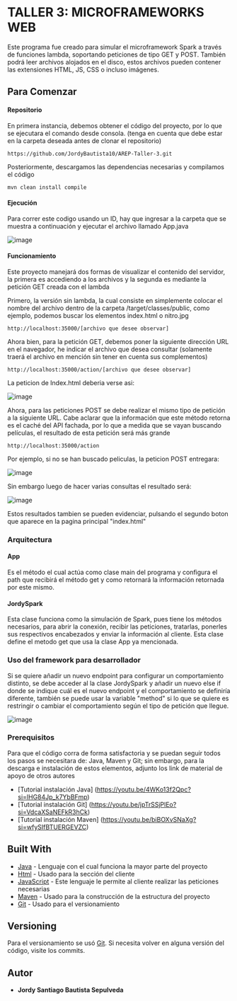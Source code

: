 # TALLER 3: MICROFRAMEWORKS WEB

Este programa fue creado para simular el microframework Spark a través de funciones lambda, soportando peticiones de tipo GET y POST. También podrá leer archivos alojados en el disco, estos archivos pueden contener las extensiones HTML, JS, CSS o incluso imágenes.

## Para Comenzar

#### Repositorio

En primera instancia, debemos obtener el código del proyecto, por lo que se ejecutara el comando desde consola. (tenga en cuenta que debe estar en la carpeta deseada antes de clonar el repositorio)

~~~
https://github.com/JordyBautista10/AREP-Taller-3.git
~~~

Posteriormente, descargamos las dependencias necesarias y compilamos el código

~~~
mvn clean install compile
~~~

#### Ejecución

Para correr este codigo usando un ID, hay que ingresar a la carpeta que se muestra a continuación y ejecutar el archivo llamado App.java

![image](https://github.com/JordyBautista10/AREP-Taller-3/assets/123812969/8274fdab-d50b-4c15-aae4-7221907618f6)


#### Funcionamiento
Este proyecto manejará dos formas de visualizar el contenido del servidor, la primera es accediendo a los archivos y la segunda es mediante la petición GET creada con el lambda

Primero, la versión sin lambda, la cual consiste en simplemente colocar el nombre del archivo dentro de la carpeta /target/classes/public, como ejemplo, podemos buscar los elementos index.html o nitro.jpg

~~~
http://localhost:35000/[archivo que desee observar]
~~~

Ahora bien, para la petición GET, debemos poner la siguiente dirección URL en el navegador, he indicar el archivo que desea consultar (solamente traerá el archivo en mención sin tener en cuenta sus complementos)

~~~
http://localhost:35000/action/[archivo que desee observar]
~~~

La peticion de Index.html deberia verse asi:

![image](https://github.com/JordyBautista10/AREP-Taller-3/assets/123812969/0ead8365-ff22-48f4-a019-302df7b57cd3)

Ahora, para las peticiones POST se debe realizar el mismo tipo de petición a la siguiente URL. Cabe aclarar que la información que este método retorna es el caché del API fachada, por lo que a medida que se vayan buscando películas, el resultado de esta petición será más grande

~~~
http://localhost:35000/action
~~~

Por ejemplo, si no se han buscado peliculas, la peticion POST entregara:

![image](https://github.com/JordyBautista10/AREP-Taller-3/assets/123812969/f2dbef2e-15f9-4f6f-86fd-f8eb2aba9850)

Sin embargo luego de hacer varias consultas el resultado será:

![image](https://github.com/JordyBautista10/AREP-Taller-3/assets/123812969/60519529-184a-4cd9-8766-308e14bf3afa)

Estos resultados tambien se pueden evidenciar, pulsando el segundo boton que aparece en la pagina principal "index.html"

### Arquitectura
#### App
Es el método el cual actúa como clase main del programa y configura el path que recibirá el método get y como retornará la información retornada por este mismo.

#### JordySpark
Esta clase funciona como la simulación de Spark, pues tiene los métodos necesarios, para abrir la conexión, recibir las peticiones, tratarlas, ponerles sus respectivos encabezados y enviar la información al cliente. Esta clase define el metodo get que usa la clase App ya mencionada.

### Uso del framework para desarrollador
Si se quiere añadir un nuevo endpoint para configurar un comportamiento distinto, se debe acceder al la clase JordySpark y añadir un nuevo else if donde se indique cuál es el nuevo endpoint y el comportamiento se definiría diferente, también se puede usar la variable "method" si lo que se quiere es restringir o cambiar el comportamiento según el tipo de petición que llegue.

![image](https://github.com/JordyBautista10/AREP-Taller-3/assets/123812969/28e6f502-9409-41c8-9679-af90f8ff18a4)


### Prerequisitos

Para que el código corra de forma satisfactoria y se puedan seguir todos los pasos se necesitara de: Java, Maven y Git; sin embargo,  para la descarga e instalación de estos elementos, adjunto los link de material de apoyo de otros autores

* [Tutorial instalación Java] (https://youtu.be/4WKo13f2Qpc?si=lHG84Jp_k7YbBFmp)
* [Tutorial instalación Git] (https://youtu.be/jpTrSSjPlEo?si=VdcaXSaNEFkR3hCk)
* [Tutorial instalación Maven] (https://youtu.be/biBOXvSNaXg?si=wfySIfBTUERGEVZC)

## Built With

* [Java](http://www.dropwizard.io/1.0.2/docs/) - Lenguaje con el cual funciona la mayor parte del proyecto
* [Html](https://developer.mozilla.org/es/docs/Web/HTML) - Usado para la sección del cliente
* [JavaScript](https://developer.mozilla.org/es/docs/Web/JavaScript) - Este lenguaje le permite al cliente realizar las peticiones necesarias
* [Maven](https://maven.apache.org/) - Usado para la construcción de la estructura del proyecto
* [Git](https://git-scm.com) - Usado para el versionamiento
  
## Versioning

Para el versionamiento se usó [Git](https://git-scm.com). Si necesita volver en alguna versión del código, visite los commits.

## Autor

* **Jordy Santiago Bautista Sepulveda** 
